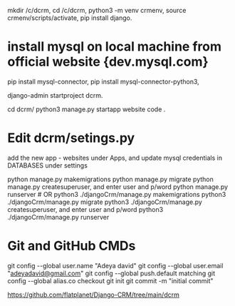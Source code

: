 mkdir /c/dcrm,
cd /c/dcrm,
python3 -m venv crmenv,
source crmenv/scripts/activate, 
pip install django.

# install mysql on local machine from official website {dev.mysql.com}
pip install mysql-connector,
pip install mysql-connector-python3,

django-admin startproject dcrm.

cd dcrm/
python3 manage.py startapp website
code .

# Edit dcrm/setings.py
add the new app - websites under Apps, and update mysql credentials in DATABASES under settings

 python manage.py makemigrations
 python manage.py migrate
 python manage.py createsuperuser, and enter user and p/word
 python manage.py runserver
       # OR
 python3 ./djangoCrm/manage.py makemigrations
 python3 ./djangoCrm/manage.py migrate
 python3 ./djangoCrm/manage.py createsuperuser, and enter user and p/word
 python3 ./djangoCrm/manage.py runserver

# Git and GitHub CMDs
git config --global user.name "Adeya david"
git config --global user.email "adeyadavid@gmail.com"
git config --global push.default matching
git config --global alias.co checkout
git init
git commit -m "initial commit"








https://github.com/flatplanet/Django-CRM/tree/main/dcrm
